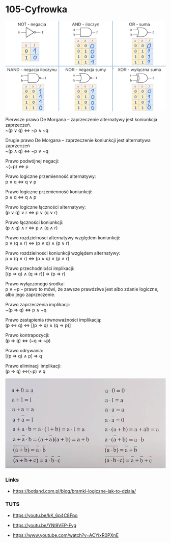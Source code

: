 # 105-Cyfrowka

![Bramki](Bramki2.PNG)

Pierwsze prawo De Morgana – zaprzeczenie alternatywy jest koniunkcja zaprzeczeń.\
~(p ∨ q) ⇔ ~p ∧ ~q

Drugie prawo De Morgana – zaprzeczenie koniunkcji jest alternatywa zaprzeczeń\
~(p ∧ q) ⇔ ~p ∨ ~q

Prawo podwójnej negacji:\
~(~p) ⇔ p

Prawo logiczne przemienność alternatywy:\
p ∨ q ⇔ q ∨ p

Prawo logiczne przemienność koniunkcji:\
p ∧ q ⇔ q ∧ p

Prawo logiczne łączności alternatywy:\
(p ∨ q) ∨ r ⇔ p ∨ (q ∨ r)

Prawo łączności koniunkcji:\
(p ∧ q) ∧ r ⇔ p ∧ (q ∧ r)

Prawo rozdzielności alternatywy względem koniunkcji:\
p ∨ (q ∧ r) ⇔ (p ∨ q) ∧ (p ∨ r)

Prawo rozdzielności koniunkcji względem alternatywy:\
p ∧ (q ∨ r) ⇔ (p ∧ q) ∨ (p ∧ r)

Prawo przechodniości implikacji:\
[(p ⇒ q) ∧ (q ⇒ r)] ⇒ (p ⇒ r)

Prawo wyłączonego środka:\
p ∨ ~p – prawo to mówi, że zawsze prawdziwe jest albo zdanie logiczne, albo jego zaprzeczenie.

Prawo zaprzeczenia implikacji:\
~(p ⇒ q) ⇔ p ∧ ~q

Prawo zastąpienia równoważności implikacją:\
(p ⇔ q) ⇔ [(p ⇒ q) ∧ (q ⇒ p)]

Prawo kontrapozycji:\
(p ⇒ q) ⇔ (~q ⇒ ~p)

Prawo odrywania:\
[(p ⇒ q) ∧ p] ⇒ q

Prawo eliminacji implikacji:\
(p ⇒ q) ⇔(~p) ∨ q

![Prawa](Prawa2.JPG)


### Links
- https://botland.com.pl/blog/bramki-logiczne-jak-to-dziala/

### TUTS
- https://youtu.be/kK_6p4C8Fpo
- https://youtu.be/YNl9VEP-Fvg

- https://www.youtube.com/watch?v=ACYixR0PXnE
